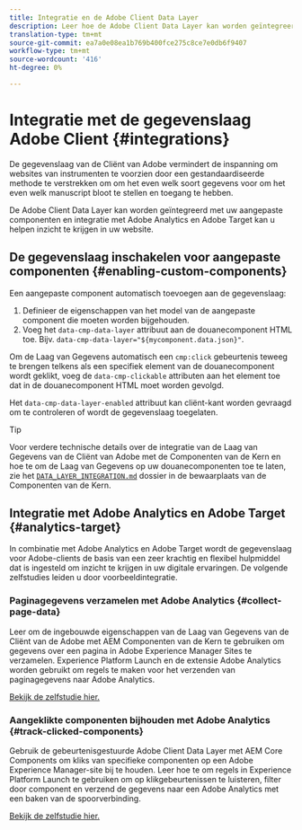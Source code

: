 ```yaml
---
title: Integratie en de Adobe Client Data Layer
description: Leer hoe de Adobe Client Data Layer kan worden geïntegreerd met uw aangepaste componenten en hoe integratie met Adobe Analytics en Adobe Target u kan helpen inzicht in uw website te krijgen
translation-type: tm+mt
source-git-commit: ea7a0e08ea1b769b400fce275c8ce7e0db6f9407
workflow-type: tm+mt
source-wordcount: '416'
ht-degree: 0%

---
```



# Integratie met de gegevenslaag Adobe Client {#integrations}

De gegevenslaag van de Cliënt van Adobe vermindert de inspanning om websites van instrumenten te voorzien door een gestandaardiseerde methode te verstrekken om om het even welk soort gegevens voor om het even welk manuscript bloot te stellen en toegang te hebben.

De Adobe Client Data Layer kan worden geïntegreerd met uw aangepaste componenten en integratie met Adobe Analytics en Adobe Target kan u helpen inzicht te krijgen in uw website.

## De gegevenslaag inschakelen voor aangepaste componenten {#enabling-custom-components}

Een aangepaste component automatisch toevoegen aan de gegevenslaag:

1. Definieer de eigenschappen van het model van de aangepaste component die moeten worden bijgehouden.
1. Voeg het `data-cmp-data-layer` attribuut aan de douanecomponent HTML toe. Bijv. `data-cmp-data-layer="${mycomponent.data.json}"`.

Om de Laag van Gegevens automatisch een `cmp:click` gebeurtenis teweeg te brengen telkens als een specifiek element van de douanecomponent wordt geklikt, voeg de `data-cmp-clickable` attributen aan het element toe dat in de douanecomponent HTML moet worden gevolgd.

Het `data-cmp-data-layer-enabled` attribuut kan cliënt-kant worden gevraagd om te controleren of wordt de gegevenslaag toegelaten.

>[!TIP]
>
>Voor verdere technische details over de integratie van de Laag van Gegevens van de Cliënt van Adobe met de Componenten van de Kern en hoe te om de Laag van Gegevens op uw douanecomponenten toe te laten, zie het [`DATA_LAYER_INTEGRATION.md`](https://github.com/adobe/aem-core-wcm-components/blob/master/DATA_LAYER_INTEGRATION.md) dossier in de bewaarplaats van de Componenten van de Kern.

## Integratie met Adobe Analytics en Adobe Target {#analytics-target}

In combinatie met Adobe Analytics en Adobe Target wordt de gegevenslaag voor Adobe-clients de basis van een zeer krachtig en flexibel hulpmiddel dat is ingesteld om inzicht te krijgen in uw digitale ervaringen. De volgende zelfstudies leiden u door voorbeeldintegratie.

### Paginagegevens verzamelen met Adobe Analytics {#collect-page-data}

Leer om de ingebouwde eigenschappen van de Laag van Gegevens van de Cliënt van de Adobe met AEM Componenten van de Kern te gebruiken om gegevens over een pagina in Adobe Experience Manager Sites te verzamelen. Experience Platform Launch en de extensie Adobe Analytics worden gebruikt om regels te maken voor het verzenden van paginagegevens naar Adobe Analytics.

[Bekijk de zelfstudie hier.](https://docs.adobe.com/content/help/en/experience-manager-learn/sites/integrations/analytics/collect-data-analytics.html)

### Aangeklikte componenten bijhouden met Adobe Analytics {#track-clicked-components}

Gebruik de gebeurtenisgestuurde Adobe Client Data Layer met AEM Core Components om kliks van specifieke componenten op een Adobe Experience Manager-site bij te houden. Leer hoe te om regels in Experience Platform Launch te gebruiken om op klikgebeurtenissen te luisteren, filter door component en verzend de gegevens naar een Adobe Analytics met een baken van de spoorverbinding.

[Bekijk de zelfstudie hier.](https://docs.adobe.com/content/help/en/experience-manager-learn/sites/integrations/analytics/track-clicked-component.html)
